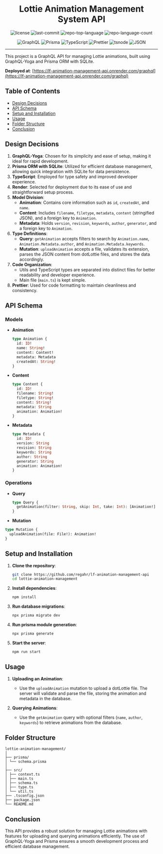 <p align="center">
    <h1 align="center">Lottie Animation Management System API</h1>
</p>

<p align="center">
	<img src="https://img.shields.io/github/license/regahr/lf-animation-management-api?style=flat&color=0080ff" alt="license">
	<img src="https://img.shields.io/github/last-commit/regahr/lf-animation-management-api?style=flat&logo=git&logoColor=white&color=0080ff" alt="last-commit">
	<img src="https://img.shields.io/github/languages/top/regahr/lf-animation-management-api?style=flat&color=0080ff" alt="repo-top-language">
	<img src="https://img.shields.io/github/languages/count/regahr/lf-animation-management-api?style=flat&color=0080ff" alt="repo-language-count">
<p>
<p align="center">
	<img src="https://img.shields.io/badge/GraphQL-E10098.svg?style=flat&logo=GraphQL&logoColor=white" alt="GraphQL">
	<img src="https://img.shields.io/badge/Prisma-2D3748.svg?style=flat&logo=Prisma&logoColor=white" alt="Prisma">
	<img src="https://img.shields.io/badge/TypeScript-3178C6.svg?style=flat&logo=TypeScript&logoColor=white" alt="TypeScript">
	<img src="https://img.shields.io/badge/Prettier-F7B93E.svg?style=flat&logo=Prettier&logoColor=black" alt="Prettier">
	<img src="https://img.shields.io/badge/tsnode-3178C6.svg?style=flat&logo=ts-node&logoColor=white" alt="tsnode">
	<img src="https://img.shields.io/badge/JSON-000000.svg?style=flat&logo=JSON&logoColor=white" alt="JSON">
</p>
<hr>

This project is a GraphQL API for managing Lottie animations, built using GraphQL-Yoga and Prisma ORM with SQLite.

**Deployed at**: [https://lf-animation-management-api.onrender.com/graphql](https://lf-animation-management-api.onrender.com/graphql)

## Table of Contents

- [Design Decisions](#design-decisions)
- [API Schema](#api-schema)
- [Setup and Installation](#setup-and-installation)
- [Usage](#usage)
- [Folder Structure](#folder-structure)
- [Conclusion](#conclusion)

## Design Decisions

1. **GraphQL-Yoga**: Chosen for its simplicity and ease of setup, making it ideal for rapid development.
2. **Prisma ORM with SQLite**: Utilized for efficient database management, allowing quick integration with SQLite for data persistence.
3. **TypeScript**: Employed for type safety and improved developer experience.
4. **Render**: Selected for deployment due to its ease of use and straightforward setup process.
5. **Model Division**:
   - **Animation**: Contains core information such as `id`, `createdAt`, and `name`.
   - **Content**: Includes `filename`, `filetype`, `metadata`, `content` (stringified JSON), and a foreign key to `Animation`.
   - **Metadata**: Holds `version`, `revision`, `keywords`, `author`, `generator`, and a foreign key to `Animation`.
6. **Type Definitions**:
   - **Query**: `getAnimation` accepts filters to search by `Animation.name`, `Animation.Metadata.author`, and `Animation.Metadata.keywords`.
   - **Mutation**: `uploadAnimation` accepts a file, validates its extension, parses the JSON content from dotLottie files, and stores the data accordingly.
7. **Code Organization**:
   - Utils and TypeScript types are separated into distinct files for better readability and developer experience.
   - Main file (`main.ts`) is kept simple.
8. **Prettier**: Used for code formatting to maintain cleanliness and consistency.

## API Schema

### Models

- **Animation**

  ```graphql
  type Animation {
    id: ID!
    name: String!
    content: Content!
    metadata: Metadata
    createdAt: String!
  }
  ```

- **Content**

  ```graphql
  type Content {
    id: ID!
    filename: String!
    filetype: String!
    content: String!
    metadata: String
    animation: Animation!
  }
  ```

- **Metadata**
  ```graphql
  type Metadata {
    id: ID!
    version: String
    revision: String
    keywords: String
    author: String
    generator: String
    animation: Animation!
  }
  ```

### Operations

- **Query**

  ```graphql
  type Query {
    getAnimation(filter: String, skip: Int, take: Int): [Animation!]
  }
  ```

- **Mutation**

```graphql
type Mutation {
  uploadAnimation(file: File!): Animation!
}
```

## Setup and Installation

1. **Clone the repository**:

   ```sh
   git clone https://github.com/regahr/lf-animation-management-api
   cd lottie-animation-management
   ```

2. **Install dependencies**:

   ```sh
   npm install
   ```

3. **Run database migrations**:

   ```sh
   npx prisma migrate dev
   ```

4. **Run prisma module generation**:

   ```sh
   npx prisma generate
   ```

5. **Start the server**:

   ```sh
   npm run start
   ```

## Usage

1. **Uploading an Animation**:

   - Use the `uploadAnimation` mutation to upload a dotLottie file. The server will validate and parse the file, storing the animation and metadata in the database.

2. **Querying Animations**:
   - Use the `getAnimation` query with optional filters (`name`, `author`, `keywords`) to retrieve animations from the database.

## Folder Structure

```
lottie-animation-management/
│
├── prisma/
│ └── schema.prisma
│
├── src/
│ ├── context.ts
│ ├── main.ts
│ ├── schema.ts
│ ├── type.ts
│ └── util.ts
├── .tsconfig.json
├── package.json
└── README.md
```

## Conclusion

This API provides a robust solution for managing Lottie animations with features for uploading and querying animations efficiently. The use of GraphQL-Yoga and Prisma ensures a smooth development process and efficient database management.
